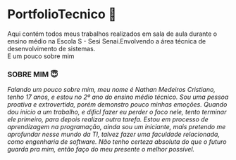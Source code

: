 # PortfolioTecnico 📖
Aqui contém todos meus trabalhos realizados em sala de aula durante o ensino médio na Escola S - Sesi Senai.Envolvendo a área técnica de desenvolvimento de sistemas.  
E um pouco sobre mim
### SOBRE MIM 😇
*Falando um pouco sobre mim, meu nome é Nathan Medeiros Cristiano, tenho 17 anos, e estou no 2º ano do ensino médio técnico. Sou uma pessoa proativa e extrovertida, porém demonstro pouco minhas emoções. Quando dou inicio a um trabalho, e dificl fazer eu perder o foco nele, tento terminar ele primeiro, para depois realizar outra tarefa. Estou em processo de aprendizagem na programação, ainda sou um iniciante, mais pretendo me aprofundar nesse mundo da TI, talvez fazer uma faculdade relacionada, como engenharia de software. Não tenho certeza absoluta do que o futuro guarda pra mim, então faço do meu presente o melhor possível.*


            
          


